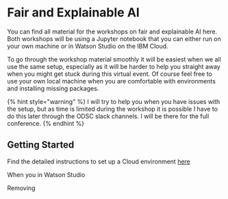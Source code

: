 # Fair and Explainable AI

You can find all material for the workshops on fair and explainable AI here. Both workshops will be using a Jupyter notebook that you can either run on your own machine or in Watson Studio on the IBM Cloud. 

To go through the workshop material smoothly it will be easiest when we all use the same setup, especially as it will be harder to help you straight away when you might get stuck during this virtual event. Of course feel free to use your own local machine when you are comfortable with environments and installing missing packages.

{% hint style="warning" %}
I will try to help you when you have issues with the setup, but as time is limited during the workshop it is possible I have to do this later through the ODSC slack channels. I will be there for the full conference.
{% endhint %}

## Getting Started

Find the detailed instructions to set up a Cloud environment [here](https://margriet-groenendijk.gitbook.io/odsc-2020/untitled)

When you in Watson Studio 

Removing 







